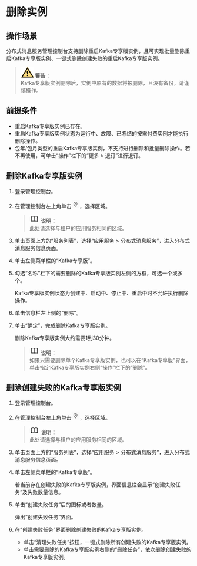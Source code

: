 # 删除实例<a name="dms-ug-180604016"></a>

## 操作场景<a name="section33628036"></a>

分布式消息服务管理控制台支持删除重启Kafka专享版实例，且可实现批量删除重启Kafka专享版实例、一键式删除创建失败的重启Kafka专享版实例。

>![](public_sys-resources/icon-warning.gif) **警告：**   
>Kafka专享版实例删除后，实例中原有的数据将被删除，且没有备份，请谨慎操作。  

## 前提条件<a name="section34216874"></a>

-   重启Kafka专享版实例已存在。
-   重启Kafka专享版实例状态为运行中、故障、已冻结的按需付费实例才能执行删除操作。
-   包年/包月类型的重启Kafka专享版实例，不支持进行删除和批量删除操作。若不再使用，可单击“操作”栏下的“更多 \> 退订”进行退订。

## 删除Kafka专享版实例<a name="section949205010406"></a>

1.  登录管理控制台。
2.  在管理控制台左上角单击![](figures/icon-region.png)，选择区域。

    >![](public_sys-resources/icon-note.gif) **说明：**   
    >此处请选择与租户的应用服务相同的区域。  

3.  单击页面上方的“服务列表”，选择“应用服务 \> 分布式消息服务”，进入分布式消息服务信息页面。
4.  单击左侧菜单栏的“Kafka专享版”。
5.  勾选“名称”栏下的需要删除的Kafka专享版实例左侧的方框，可选一个或多个。

    Kafka专享版实例状态为创建中、启动中、停止中、重启中时不允许执行删除操作。

6.  单击信息栏左上侧的“删除”。
7.  单击“确定”，完成删除Kafka专享版实例。

    删除Kafka专享版实例大约需要1到30分钟。

    >![](public_sys-resources/icon-note.gif) **说明：**   
    >如果只需要删除单个Kafka专享版实例，也可以在“Kafka专享版”界面，单击指定Kafka专享版实例右侧“操作”栏下的“删除”。  


## 删除创建失败的Kafka专享版实例<a name="section586292817397"></a>

1.  登录管理控制台。
2.  在管理控制台左上角单击![](figures/icon-region.png)，选择区域。

    >![](public_sys-resources/icon-note.gif) **说明：**   
    >此处请选择与租户的应用服务相同的区域。  

3.  单击页面上方的“服务列表”，选择“应用服务 \> 分布式消息服务”，进入分布式消息服务信息页面。
4.  单击左侧菜单栏的“Kafka专享版”。

    若当前存在创建失败的Kafka专享版实例，界面信息栏会显示“创建失败任务”及失败数量信息。

5.  单击“创建失败任务”后的图标或者数量。

    弹出“创建失败任务”界面。

6.  在“创建失败任务”界面删除创建失败的Kafka专享版实例。
    -   单击“清理失败任务”按钮，一键式删除所有创建失败的Kafka专享版实例。
    -   单击需要删除的Kafka专享版实例右侧的“删除任务”，依次删除创建失败的Kafka专享版实例。


